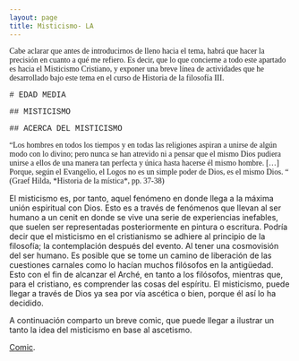 ```yaml
---
layout: page
title: Misticismo- LA
---
```

<p style="font-family:didot,times New Roman,times;">
Cabe aclarar que antes de introducirnos de lleno hacia el tema, habrá que hacer la precisión en cuanto a qué me refiero. 
Es decir, que lo que concierne a todo este apartado es hacia el Misticismo Cristiano, y exponer una breve línea de actividades
que he desarrollado bajo este tema en el curso de Historia de la filosofía III.
</p>

<p style="font-family:courier,arial,helvética;">
# EDAD MEDIA
</p>

<p style = "font-family:courier,arial,helvética;">
## MISTICISMO 
</p>

<p style = "font-family:courier,arial,helvética;">
## ACERCA DEL MISTICISMO 
</p>

<p style = "font-family:didot,times New Roman,times;">
“Los hombres en todos los tiempos y en todas las religiones aspiran a unirse de algún modo con lo divino; 
pero nunca se han atrevido ni a pensar que el mismo Dios pudiera unirse a ellos de una manera tan perfecta 
y única hasta hacerse él mismo hombre. […] Porque, según el Evangelio, el Logos no es un simple poder de Dios, es el mismo Dios. “
                                                                              (Graef Hilda, *Historia de la mística*, pp. 37-38)
                                                                              
El misticismo es, por tanto, aquel fenómeno en donde llega a la máxima unión espiritual con Dios.
Esto es a través de fenómenos que llevan al ser humano a un cenit en donde se vive una serie de experiencias inefables,
que suelen ser representadas posteriormente en pintura o escritura. 
Podría decir que el misticismo en el cristianismo se adhiere al principio de la filosofía;
la contemplación después del evento. Al tener una cosmovisión del ser humano. 
Es posible que se tome un camino de liberación de las cuestiones carnales como lo hacían muchos filósofos en la antigüedad. 
Esto con el fin de alcanzar el Arché, en tanto a los filósofos, mientras que, para el cristiano, es comprender las cosas del espíritu.
El misticismo, puede llegar a través de Dios ya sea por vía ascética o bien, porque él así lo ha decidido. 

A continuación comparto un breve comic, que puede llegar a ilustrar un tanto la idea del misticismo en base al ascetismo. 
</p>

 [Comic](https://drive.google.com/file/d/1CEM9S-M-3Xv3GDlEEwivqRCytxNrS2hP/view?usp=sharing).
 
 

